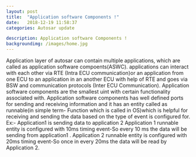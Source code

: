 ```yaml
---
layout: post
title:  "Application software Components !"
date:   2018-12-19 11:58:37
categories: Autosar update

description: Application software Components !
backgroundimg: /images/home.jpg
---
```


Application  layer of autosar can contain multiple applications,  which are called as application software compoents(ASWC).
 applications can interact with each other via RTE  (Intra ECU communication)or an application from one ECU to an application in an  another ECU with help of  RTE and goes via BSW and communication protocols (Inter ECU Communication).
 Application software components are the smallest uint with certain functionality associated with.
 Application software components has well defined ports for sending and receiving information and it has an entity called as runnable(in simple term- Function which is called in OS)which is helpful for receiving and sending the data based on the type of event is configured for.
 Ex:- Application1 is sending data to application 2 
     Application 1 runnable entity is configured with 10ms timing event-So every 10 ms the data will be sending from application1 .
     Application 2 runnable entity is configured with 20ms timing event-So once in every 20ms the data will be read by Application 2.
 
